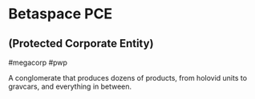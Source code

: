 # Betaspace PCE
## (Protected Corporate Entity)

#megacorp #pwp 

A conglomerate that produces dozens of products, from holovid units to gravcars, and everything in between.
